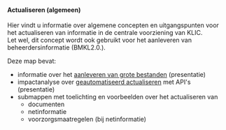 ﻿#### Actualiseren (algemeen)

Hier vindt u informatie over algemene concepten en uitgangspunten voor het actualiseren van informatie in de centrale voorziening van KLIC.  \
Let wel, dit concept wordt ook gebruikt voor het aanleveren van beheerdersinformatie (BMKL2.0.).

Deze map bevat:
* informatie over het [aanleveren van grote bestanden](Aanleveren%20grote%20bestanden.ppsx) (presentatie)
* impactanalyse over [geautomatiseerd actualiseren](IA%20Geautomatiseerd%20actualiseren%20(overzicht).ppsx) met API's (presentatie)
* submappen met toelichting en voorbeelden over het actualiseren van
  - documenten
  - netinformatie
  - voorzorgsmaatregelen (bij netinformatie)
